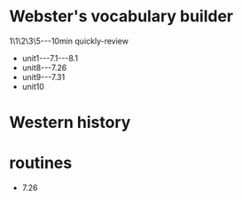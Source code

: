 # Webster's vocabulary builder
1\1\2\3\5---10min quickly-review


* unit1---7.1---8.1
* unit8---7.26
* unit9---7.31
* unit10


# Western history

# routines
* 7.26
